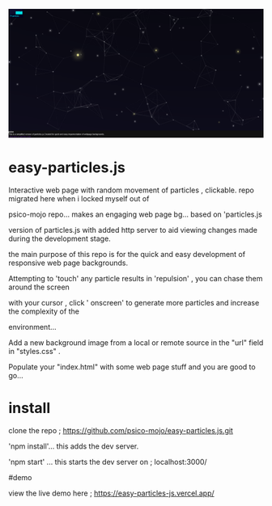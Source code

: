 ![subatomic](particles.png)  


  
    
    
  
  
    
    
    
  




# easy-particles.js


Interactive web page with random movement of particles , clickable. repo migrated here when i locked myself out of 

psico-mojo repo... makes an engaging web page bg... based on 'particles.js

version of particles.js with added http server to aid viewing changes made during the development stage.

the main purpose of this repo is for the quick and easy development of responsive web page backgrounds.

Attempting to 'touch' any particle results in 'repulsion' , you can chase them around the screen

with your cursor , click ' onscreen' to generate more particles and increase the complexity of the

environment...

Add a new background image from a local or remote source in the "url" field in "styles.css" .

Populate your "index.html" with some web page stuff and you are good to go...

# install

clone the repo ; https://github.com/psico-mojo/easy-particles.js.git

'npm install'...           this adds the dev server.

'npm start' ...             this starts the dev server on ;  localhost:3000/ 

#demo

view the live demo here ; https://easy-particles-js.vercel.app/



